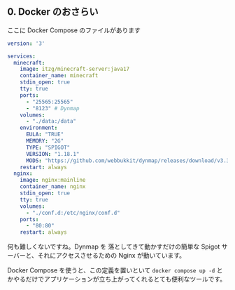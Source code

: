 ## 0. Docker のおさらい

ここに Docker Compose のファイルがあります

```yaml
version: '3'

services:
  minecraft:
    image: itzg/minecraft-server:java17
    container_name: minecraft
    stdin_open: true
    tty: true
    ports:
      - "25565:25565"
      - "8123" # Dynmap
    volumes:
      - "./data:/data"
    environment:
      EULA: "TRUE"
      MEMORY: "2G"
      TYPE: "SPIGOT"
      VERSION: "1.18.1"
      MODS: "https://github.com/webbukkit/dynmap/releases/download/v3.3-beta-2/Dynmap-3.3-beta-2-spigot.jar"
    restart: always
  nginx:
    image: nginx:mainline
    container_name: nginx
    stdin_open: true
    tty: true
    volumes:
      - "./conf.d:/etc/nginx/conf.d"
    ports:
      - "80:80"
    restart: always
```

何も難しくないですね。Dynmap を 落としてきて動かすだけの簡単な Spigot サーバーと、それにアクセスさせるための Nginx が動いています。

Docker Compose を使うと、この定義を置いといて `docker compose up -d` とかやるだけでアプリケーションが立ち上がってくれるとても便利なツールです。
